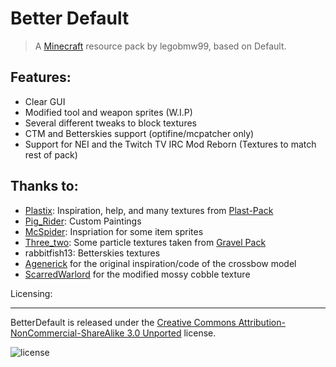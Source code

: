 Better Default
==========
>A [Minecraft](http://minecraft.net) resource pack by legobmw99, based on Default.

Features:
------
* Clear GUI
* Modified tool and weapon sprites (W.I.P)
* Several different tweaks to block textures
* CTM and Betterskies support (optifine/mcpatcher only)
* Support for NEI and the Twitch TV IRC Mod Reborn (Textures to match rest of pack)

Thanks to:
------

* [Plastix](https://oc.tc/Plastix): Inspiration, help, and many textures from [Plast-Pack](http://plastix.github.io/Plast-Pack/)
* [Pig_Rider](http://www.reddit.com/user/Pig_Rider): Custom Paintings
* [McSpider](https://oc.tc/McSpider): Inspriation for some item sprites
* [Three_two](https://oc.tc/three_two): Some particle textures taken from [Gravel Pack](https://oc.tc/forums/topics/52111bcfaf7fb0389f006b13)
* rabbitfish13: Betterskies textures
* [Agenerick](https://www.reddit.com/user/Agenerick) for the original inspiration/code of the crossbow model
* [ScarredWarlord](https://www.reddit.com/user/ScarredWarlord) for the modified mossy cobble texture

Licensing:

------
BetterDefault is released under the [Creative Commons Attribution-NonCommercial-ShareAlike 3.0 Unported](http://creativecommons.org/licenses/by-nc-sa/3.0/) license.

![license](http://i.creativecommons.org/l/by-nc-sa/3.0/88x31.png)
